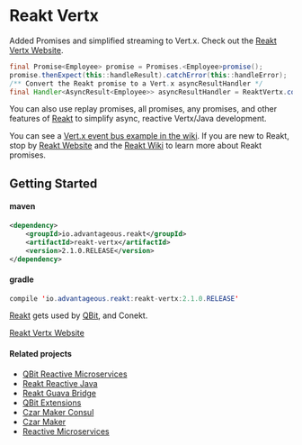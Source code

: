 # Reakt Vertx
Added Promises and simplified streaming to Vert.x.
Check out the [Reakt Vertx Website](http://advantageous.github.io/reakt-vertx).


```java
final Promise<Employee> promise = Promises.<Employee>promise();
promise.thenExpect(this::handleResult).catchError(this::handleError);
/** Convert the Reakt promise to a Vert.x asyncResultHandler */
final Handler<AsyncResult<Employee>> asyncResultHandler = ReaktVertx.convertPromise(promise);
```


You can also use replay promises, all promises, any promises, and other
features of [Reakt](http://advantageous.github.io/reakt) to simplify async, reactive Vertx/Java development.

You can see a [Vert.x event bus example in the wiki](https://github.com/advantageous/reakt-vertx/wiki/Reakt-Vertx-in-Action). If you are new to Reakt,
stop by [Reakt Website](http://advantageous.github.io/reakt) and the [Reakt Wiki](https://github.com/advantageous/reakt/wiki) to learn more about Reakt promises.


## Getting Started
#### maven
```xml
<dependency>
    <groupId>io.advantageous.reakt</groupId>
    <artifactId>reakt-vertx</artifactId>
    <version>2.1.0.RELEASE</version>
</dependency>
```

#### gradle
```java
compile 'io.advantageous.reakt:reakt-vertx:2.1.0.RELEASE'
```

[Reakt](http://advantageous.github.io/reakt) gets used by [QBit](http://advantageous.github.io/qbit/), and Conekt.

[Reakt Vertx Website](http://advantageous.github.io/reakt-vertx)

#### Related projects
* [QBit Reactive Microservices](http://advantageous.github.io/qbit/)
* [Reakt Reactive Java](http://advantageous.github.io/reakt)
* [Reakt Guava Bridge](http://advantageous.github.io/reakt-guava/)
* [QBit Extensions](https://github.com/advantageous/qbit-extensions)
* [Czar Maker Consul](http://advantageous.github.io/czar-maker-consul/)
* [Czar Maker](http://advantageous.github.io/czar-maker/)
* [Reactive Microservices](http://www.mammatustech.com/reactive-microservices)
